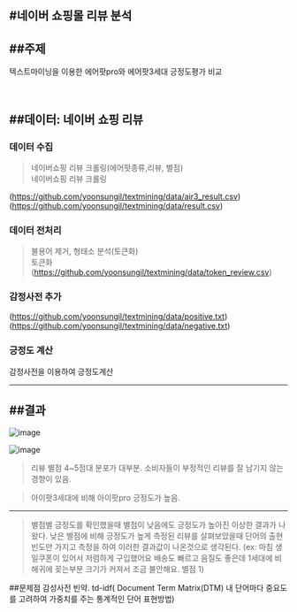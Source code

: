 #네이버 쇼핑몰 리뷰 분석
-------------------------------
##주제
--------
텍스트마이닝을 이용한 에어팟pro와 에어팟3세대 긍정도평가 비교

<br>

##데이터: 네이버 쇼핑 리뷰  
-------------------------------
### 데이터 수집  
> 네이버쇼핑 리뷰 크롤링(에어팟종류,리뷰, 별점)  
  네이버쇼핑 리뷰 크롤링
  
  (https://github.com/yoonsungil/textmining/data/air3_result.csv)
  (https://github.com/yoonsungil/textmining/data/result.csv)

<p>
  
### 데이터 전처리
> 불용어 제거, 형태소 분석(토큰화)  
  토큰화 (https://github.com/yoonsungil/textmining/data/token_review.csv)

<p>
  
### 감정사전 추가
  (https://github.com/yoonsungil/textmining/data/positive.txt)
  (https://github.com/yoonsungil/textmining/data/negative.txt)
    
### 긍정도 계산  
  감정사전을 이용하여 긍정도계산
  
--------------------------------------------------------------  
  
##결과
--------------------------------------------------------------  
  ![image](https://user-images.githubusercontent.com/90197102/167356417-eeb2ec8a-38b5-4a1b-979c-8aaf21d79368.png)

  ![image](https://user-images.githubusercontent.com/90197102/167356695-74909318-01b8-45b3-9f13-202651cd80ab.png)


  
>리뷰 별점 4~5점대 분포가 대부분. 소비자들이 부정적인 리뷰를 잘 남기지 않는 경향이 있음.
  
>아이팟3세대에 비해 아이팟pro 긍정도가 높음.

----------------------------------------------------------------
  
  >별점별 긍정도를 확인했을때 별점이 낮음에도 긍정도가 높아진 이상한 결과가 나왔다.
  낮은 별점에 비해 긍정도가 높게 측정된 리뷰를 살펴보았을때 단어의 출현빈도만 가지고 측정을 하여 이러한 결과값이 나온것으로 생각된다.
  (ex: 마침 생일쿠폰이 있어서 저렴하게 구입했어요 배송도 빠르고 음질도 좋은데 1세대에 비해귀에 꽂는부분 크기가 커져서 조금 불안해요. 별점 1)
  
##문제점
  감성사전 빈약.
  td-idf( Document Term Matrix(DTM) 내 단어마다 중요도를 고려하여 가중치를 주는 통계적인 단어 표현방법)

 
